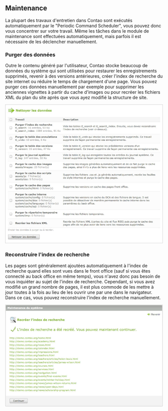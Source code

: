 ## Maintenance

La plupart des travaux d'entretien dans Contao sont exécutés automatiquement par
le "Periodic Command Scheduler", vous pouvez donc vous concentrer sur votre
travail. Même les tâches dans le module de maintenance sont effectuées
automatiquement, mais parfois il est nécessaire de les déclencher manuellement.


### Purger des données

Outre le contenu généré par l'utilisateur, Contao stocke beaucoup de données du
système qui sont utilisées pour restaurer les enregistrements supprimés, revenir
à des versions antérieures, créer l'index de recherche du site internet ou
réduire le temps de chargement d'une page. Vous pouvez purger ces données
manuellement par exemple pour supprimer les anciennes vignettes à partir du
cache d'images ou pour recréer les fichiers XML du plan du site après que vous
ayez modifié la structure de site.

![](images/nettoyer-donnees.jpg)


### Reconstruire l'index de recherche

Les pages sont généralement ajoutées automatiquement à l'index de recherche
quand elles sont vues dans le front office (sauf si vous êtes connecté au back
office en même temps), vous n'avez donc pas besoin de vous inquiéter au sujet
de l'index de recherche. Cependant, si vous avez modifié un grand nombre de
pages, il est plus commode de les mettre à jour toutes à la fois au lieu de les
ouvrir une par une dans le navigateur. Dans ce cas, vous pouvez reconstruire
l'index de recherche manuellement.

![](images/recreer-recherche-index.jpg)

